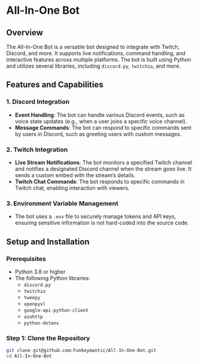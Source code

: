 # All-In-One Bot

## Overview

The All-In-One Bot is a versatile bot designed to integrate with Twitch, Discord, and more. It supports live notifications, command handling, and interactive features across multiple platforms. The bot is built using Python and utilizes several libraries, including `discord.py`, `twitchio`, and more.

## Features and Capabilities

### 1. **Discord Integration**
- **Event Handling**: The bot can handle various Discord events, such as voice state updates (e.g., when a user joins a specific voice channel).
- **Message Commands**: The bot can respond to specific commands sent by users in Discord, such as greeting users with custom messages.

### 2. **Twitch Integration**
- **Live Stream Notifications**: The bot monitors a specified Twitch channel and notifies a designated Discord channel when the stream goes live. It sends a custom embed with the stream’s details.
- **Twitch Chat Commands**: The bot responds to specific commands in Twitch chat, enabling interaction with viewers.

### 3. **Environment Variable Management**
- The bot uses a `.env` file to securely manage tokens and API keys, ensuring sensitive information is not hard-coded into the source code.

## Setup and Installation

### Prerequisites

- Python 3.8 or higher
- The following Python libraries:
  - `discord.py`
  - `twitchio`
  - `tweepy`
  - `openpyxl`
  - `google-api-python-client`
  - `aiohttp`
  - `python-dotenv`

### Step 1: Clone the Repository

```bash
git clone git@github.com:Funkeymantic/All-In-One-Bot.git
cd All-In-One-Bot

